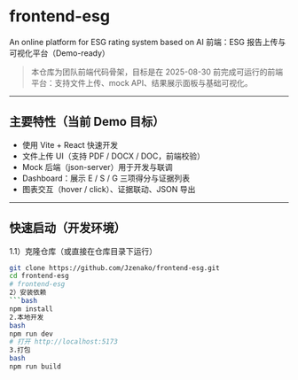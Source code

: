 # frontend-esg
An online platform for ESG rating system based on AI
前端：ESG 报告上传与可视化平台（Demo-ready）
> 本仓库为团队前端代码骨架，目标是在 2025-08-30 前完成可运行的前端平台：支持文件上传、mock API、结果展示面板与基础可视化。

---

## 主要特性（当前 Demo 目标）
- 使用 Vite + React 快速开发
- 文件上传 UI（支持 PDF / DOCX / DOC，前端校验）
- Mock 后端（json-server）用于开发与联调
- Dashboard：展示 E / S / G 三项得分与证据列表
- 图表交互（hover / click）、证据联动、JSON 导出

---

## 快速启动（开发环境）

1.1）克隆仓库（或直接在仓库目录下运行）
```bash
git clone https://github.com/Jzenako/frontend-esg.git
cd frontend-esg
# frontend-esg
2）安装依赖
```bash
npm install
2.本地开发
bash
npm run dev
# 打开 http://localhost:5173
3.打包
bash
npm run build
